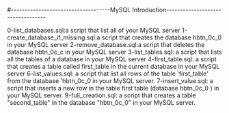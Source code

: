 #------------------------------------MySQL Introduction----------------------------------
 
0-list_databases.sql:a script that list all of your MySQL server
1-create_database_if_missing.sql:a script that creates the database hbtn_0c_0 in your MySQL server
2-remove_database.sql:a script that deletes the database hbtn_0c_c in your MySQL server
3-list_tables.sql: a script that lists all the tables of a database in your MySQL server
4-first_table.sql: a script that creates a table called first_table in the current database in your MySQL server
6-list_values.sql: a script that list all rows of the table 'first_table' from the database 'hbtn_0c_0 in your MySQL server.
7-insert_value.sql: a script that inserts a new row in the table first table (database hbtn_0c_0 ) in your MySQL server.
9-full_creation.sql: a script that creates a table "second_table" in the database "hbtn_0c_0" in your MySQL server.

